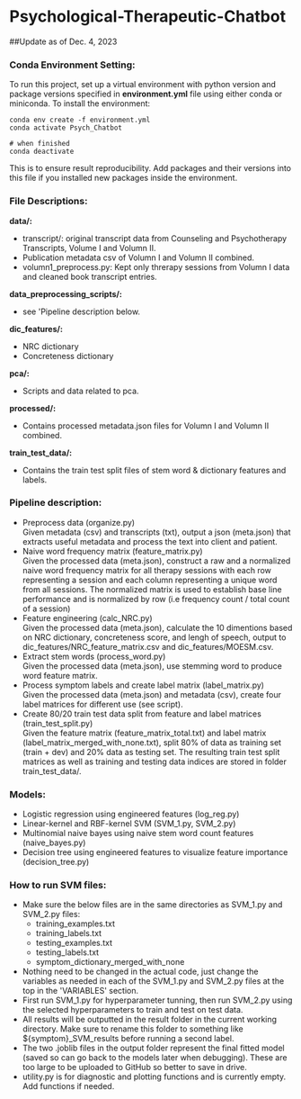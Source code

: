 # Psychological-Therapeutic-Chatbot

##Update as of Dec. 4, 2023

### Conda Environment Setting:

To run this project, set up a virtual environment with python version and package versions specified in **environment.yml** file using either conda or miniconda. To install the environment:
```
conda env create -f environment.yml
conda activate Psych_Chatbot

# when finished
conda deactivate
```
This is to ensure result reproducibility. Add packages and their versions into this file if you installed new packages inside the environment.

### File Descriptions:

**data/:**
- transcript/: original transcript data from Counseling and Psychotherapy Transcripts, Volume I and Volumn II.
- Publication metadata csv of Volumn I and Volumn II combined.
- volumn1_preprocess.py: Kept only threrapy sessions from Volumn I data and cleaned book transcript entries.

**data_preprocessing_scripts/:**
- see 'Pipeline description below.

**dic_features/:**
- NRC dictionary
- Concreteness dictionary

**pca/:**
- Scripts and data related to pca.

**processed/:**
- Contains processed metadata.json files for Volumn I and Volumn II combined.

**train_test_data/:**
- Contains the train test split files of stem word & dictionary features and labels.

### Pipeline description:

- Preprocess data (organize.py) <br >
	Given metadata (csv) and transcripts (txt), output a json (meta.json) that extracts useful metadata and process the text into client and patient.
- Naive word frequency matrix (feature_matrix.py) <br >
	Given the processed data (meta.json), construct a raw and a normalized naive word frequency matrix for all therapy sessions with each row representing a session and each column representing a unique word from all sessions. The normalized matrix is used to establish base line performance and is normalized by row (i.e frequency count / total count of a session)
- Feature engineering (calc_NRC.py) <br >
	Given the processed data (meta.json), calculate the 10 dimentions based on NRC dictionary, concreteness score, and lengh of speech, output to dic_features/NRC_feature_matrix.csv and dic_features/MOESM.csv.
- Extract stem words (process_word.py) <br >
	Given the processed data (meta.json), use stemming word to produce word feature matrix.
- Process symptom labels and create label matrix (label_matrix.py) <br >
	Given the processed data (meta.json) and metadata (csv), create four label matrices for different use (see script).
- Create 80/20 train test data split from feature and label matrices (train_test_split.py) <br >
	Given the feature matrix (feature_matrix_total.txt) and label matrix (label_matrix_merged_with_none.txt), split 80% of data as training set (train + dev) and 20% data as testing set. The resulting train test split matrices as well as training and testing data indices are stored in folder train_test_data/.

### Models:

- Logistic regression using engineered features (log_reg.py)
- Linear-kernel and RBF-kernel SVM (SVM_1.py, SVM_2.py)
- Multinomial naive bayes using naive stem word count features (naive_bayes.py)
- Decision tree using engineered features to visualize feature importance (decision_tree.py)

### How to run SVM files:

- Make sure the below files are in the same directories as SVM_1.py and SVM_2.py files:
	- training_examples.txt
	- training_labels.txt
 	- testing_examples.txt
  	- testing_labels.txt
  	- symptom_dictionary_merged_with_none
- Nothing need to be changed in the actual code, just change the variables as needed in each of the SVM_1.py and SVM_2.py files at the top in the 'VARIABLES' section.
- First run SVM_1.py for hyperparameter tunning, then run SVM_2.py using the selected hyperparameters to train and test on test data.
- All results will be outputted in the result folder in the current working directory. Make sure to rename this folder to something like ${symptom}_SVM_results before running a second label.
- The two .joblib files in the output folder represent the final fitted model (saved so can go back to the models later when debugging). These are too large to be uploaded to GitHub so better to save in drive.
- utility.py is for diagnostic and plotting functions and is currently empty. Add functions if needed.